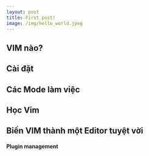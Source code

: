 ```yaml
---
layout: post
title: First post!
image: /img/hello_world.jpeg
---
```


## VIM nào?


## Cài đặt


## Các Mode làm việc


## Học Vim


## Biến VIM thành một Editor tuyệt vời



#### Plugin management
